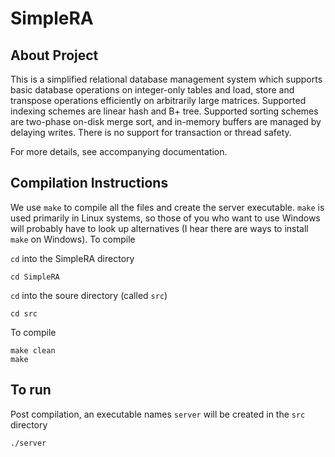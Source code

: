 # SimpleRA

## About Project

This is a simplified relational database management system which supports basic database operations on integer-only tables and load, store and transpose operations efficiently on arbitrarily large matrices. Supported indexing schemes are linear hash and B+ tree. Supported sorting schemes are two-phase on-disk merge sort, and in-memory buffers are managed by delaying writes. There is no support for transaction or thread safety.

For more details, see accompanying documentation.

## Compilation Instructions

We use ```make``` to compile all the files and create the server executable. ```make``` is used primarily in Linux systems, so those of you who want to use Windows will probably have to look up alternatives (I hear there are ways to install ```make``` on Windows). To compile

```cd``` into the SimpleRA directory
```
cd SimpleRA
```
```cd``` into the soure directory (called ```src```)
```
cd src
```
To compile
```
make clean
make
```

## To run

Post compilation, an executable names ```server``` will be created in the ```src``` directory
```
./server
```
